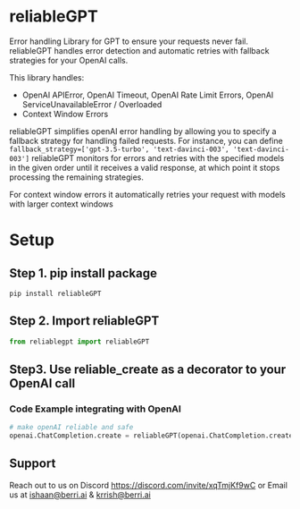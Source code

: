 # reliableGPT

Error handling Library for GPT to ensure your requests never fail. reliableGPT handles error detection and automatic retries with fallback strategies for your OpenAI calls. 

This library handles:
* OpenAI APIError, OpenAI Timeout, OpenAI Rate Limit Errors, OpenAI ServiceUnavailableError / Overloaded
* Context Window Errors
  

reliableGPT simplifies openAI error handling by allowing you to specify a fallback strategy for handling failed requests. 
For instance, you can define `fallback_strategy=['gpt-3.5-turbo', 'text-davinci-003', 'text-davinci-003']`
reliableGPT monitors for errors and retries with the specified models in the given order until it receives a valid response, 
at which point it stops processing the remaining strategies.

For context window errors it automatically retries your request with models with larger context windows

# Setup
## Step 1. pip install package
```
pip install reliableGPT
```

## Step 2. Import reliableGPT
```python
from reliablegpt import reliableGPT
```

## Step3. Use reliable_create as a decorator to your OpenAI call
### Code Example integrating with OpenAI
```python
# make openAI reliable and safe
openai.ChatCompletion.create = reliableGPT(openai.ChatCompletion.create)
```
## Support 
Reach out to us on Discord https://discord.com/invite/xqTmjKf9wC or Email us at ishaan@berri.ai & krrish@berri.ai

